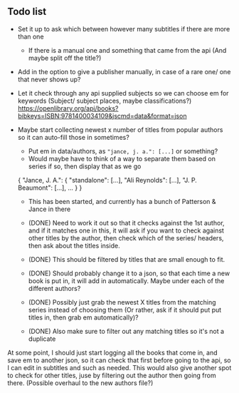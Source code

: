 ## Todo list

- Set it up to ask which between however many subtitles if there are more than one
    - If there is a manual one and something that came from the api (And maybe split off the title?)

- Add in the option to give a publisher manually, in case of a rare one/ one that never shows up?

- Let it check through any api supplied subjects so we can choose em for keywords (Subject/ subject places, maybe classifications?)
  https://openlibrary.org/api/books?bibkeys=ISBN:9781400034109&jscmd=data&format=json

- Maybe start collecting newest x number of titles from popular authors so it can auto-fill those in sometimes?
    - Put em in data/authors, as `"jance, j. a.": [...]` or something?
    - Would maybe have to think of a way to separate them based on series if so, then display that as we go

    {
        "Jance, J. A.": {
            "standalone": [...],
            "Ali Reynolds": [...],
            "J. P. Beaumont": [...],
            ...
        }
    }

    - This has been started, and currently has a bunch of Patterson & Jance in there

    - (DONE) Need to work it out so that it checks against the 1st author, and if it matches one in
      this, it will ask if you want to check against other titles by the author, then check
      which of the series/ headers, then ask about the titles inside.

    - (DONE) This should be filtered by titles that are small enough to fit.

    - (DONE) Should probably change it to a json, so that each time a new book is put in, it will add
      in automatically. Maybe under each of the different authors?

    - (DONE) Possibly just grab the newest X titles from the matching series instead of choosing them (Or rather, ask if it should put put titles in, then grab em automatically)?

    - (DONE) Also make sure to filter out any matching titles so it's not a duplicate


At some point, I should just start logging all the books that come in, and save em to another json, so it can
check that first before going to the api, so I can edit in subtitles and such as needed.  This would also give
another spot to check for other titles, juse by filtering out the author then going from there.
(Possible overhaul to the new authors file?)
